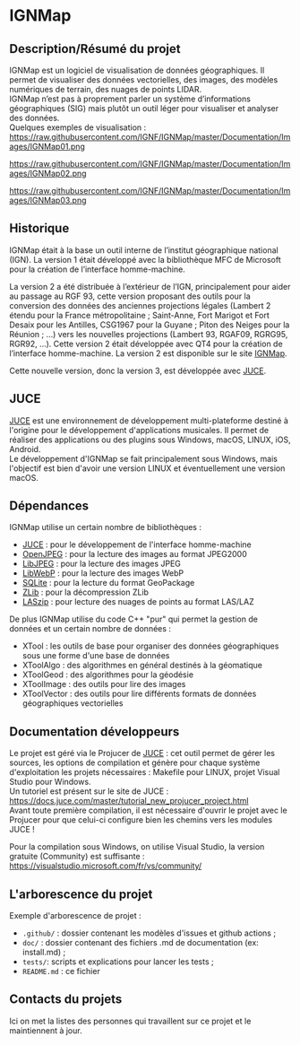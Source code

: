 # IGNMap


## Description/Résumé du projet

IGNMap est un logiciel de visualisation de données géographiques. Il permet de visualiser des données vectorielles, des images, des modèles numériques de terrain, des nuages de points LIDAR.  
IGNMap n’est pas à proprement parler un système d’informations géographiques (SIG) mais plutôt un outil léger pour visualiser et analyser des données.  
Quelques exemples de visualisation :  
<https://raw.githubusercontent.com/IGNF/IGNMap/master/Documentation/Images/IGNMap01.png>

<https://raw.githubusercontent.com/IGNF/IGNMap/master/Documentation/Images/IGNMap02.png>

<https://raw.githubusercontent.com/IGNF/IGNMap/master/Documentation/Images/IGNMap03.png>

## Historique

IGNMap était à la base un outil interne de l’institut géographique national (IGN). La version 1 était développé avec la bibliothèque MFC de Microsoft pour la création de l’interface homme-machine.  

La version 2 a été distribuée à l’extérieur de l’IGN, principalement pour aider au passage au RGF 93, cette version proposant des outils pour la conversion des données des anciennes projections légales (Lambert 2 étendu pour la France métropolitaine ; Saint-Anne, Fort Marigot et Fort Desaix pour les Antilles, CSG1967 pour la Guyane ; Piton des Neiges pour la Réunion ; …) vers les nouvelles projections (Lambert 93, RGAF09, RGRG95, RGR92, …). Cette version 2 était développée avec QT4 pour la création de l’interface homme-machine. La version 2 est disponible sur le site [IGNMap](https://ignmap.ign.fr/).  

Cette nouvelle version, donc la version 3, est développée avec [JUCE](https://juce.com/).

## JUCE

[JUCE](https://juce.com/) est une environnement de développement multi-plateforme destiné à l'origine pour le développement d'applications musicales. Il permet de réaliser des applications ou des plugins sous Windows, macOS, LINUX, iOS, Android.  
Le développement d'IGNMap se fait principalement sous Windows, mais l'objectif est bien d'avoir une version LINUX et éventuellement une version macOS.

## Dépendances

IGNMap utilise un certain nombre de bibliothèques :
* [JUCE](https://juce.com/) : pour le développement de l'interface homme-machine
* [OpenJPEG](https://github.com/uclouvain/openjpeg/) : pour la lecture des images au format JPEG2000
* [LibJPEG](https://www.ijg.org/) : pour la lecture des images JPEG
* [LibWebP](https://chromium.googlesource.com/webm/libwebp) : pour la lecture des images WebP
* [SQLite](https://www.sqlite.org/index.html) : pour la lecture du format GeoPackage
* [ZLib](https://www.zlib.net/) : pour la décompression ZLib
* [LASzip](https://github.com/LASzip/LASzip) : pour lecture des nuages de points au format LAS/LAZ

De plus IGNMap utilise du code C++ "pur" qui permet la gestion de données et un certain nombre de données :
* XTool : les outils de base pour organiser des données géographiques sous une forme d'une base de données
* XToolAlgo : des algorithmes en général destinés à la géomatique
* XToolGeod : des algorithmes pour la géodésie
* XToolImage : des outils pour lire des images
* XToolVector : des outils pour lire différents formats de données géographiques vectorielles

## Documentation développeurs

Le projet est géré via le Projucer de [JUCE](https://juce.com/) : cet outil permet de gérer les sources, les options de compilation et génère pour chaque système 
d'exploitation les projets nécessaires : Makefile pour LINUX, projet Visual Studio pour Windows.  
Un tutoriel est présent sur le site de JUCE : <https://docs.juce.com/master/tutorial_new_projucer_project.html>  
Avant toute première compilation, il est nécessaire d'ouvrir le projet avec le Projucer pour que celui-ci configure bien les chemins vers les modules JUCE !

Pour la compilation sous Windows, on utilise Visual Studio, la version gratuite (Community) est suffisante :
<https://visualstudio.microsoft.com/fr/vs/community/>


## L'arborescence du projet

Exemple d'arborescence de projet :

* `.github/` : dossier contenant les modèles d'issues et github actions ;
* `doc/` : dossier contenant des fichiers .md de documentation (ex: install.md) ;
* `tests/`: scripts et explications pour lancer les tests ;
* `README.md` : ce fichier

## Contacts du projets

Ici on met la listes des personnes qui travaillent sur ce projet et le maintiennent à jour.
